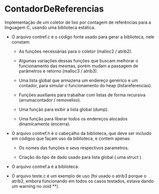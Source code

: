 # ContadorDeReferencias
Implementação de um coletor de lixo por contagem de referências para a linguagem C, usando uma biblioteca estática.

- O arquivo contref.c é o código fonte usado para gerar a biblioteca, nele constam:
  
   * As funções necessárias para o coletor (malloc2 / atrib2).
  
   * Algumas variações dessas funções que buscam melhorar o funcionamento das mesmas, porém mudam a passagem de parâmetros e retorno (malloc3 / atrib3).
    
   * Uma lista global que armazena um endereço genérico e um contador, para simular o funcionamento do heap (listareferencias).
    
   * Funções auxiliares para trabalhar com listas de forma recursiva (arrumacontador / removelixo).
    
   * Uma função para exibir a lista global (dump).
    
   * Uma função para liberar todos os endereços alocados dinamicamente (encerra).
   
- O arquivo contref.h é o cabeçalho da biblioteca, que deve ser incluido em códigos que façam uso da biblioteca, e contem apenas: 

   * Os nomes das funções e seus respectivos parametros.
   
   * Criação do tipo de dado usado para lista global ( uma struct ).

- O arquivo contref.a é a biblioteca.

- O arquivo teste.c é um exemplo de uso (foi usado o atrib3 porque o atrib2, embora funcionando em todos os casos testados, estava dando um warning no void **).
  
